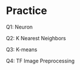 # Practice  
Q1: Neuron                                         
               
Q2: K Nearest Neighbors        
           
Q3: K-means                    
 
Q4: TF Image Preprocessing                     
      
